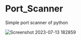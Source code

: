 # Port_Scanner
Simple port scanner of python

![Screenshot 2023-07-13 182859](https://github.com/sumeet-darekar/Port_Scanner/assets/79735377/69e51e9a-2453-4182-95db-343fa7bce216)
